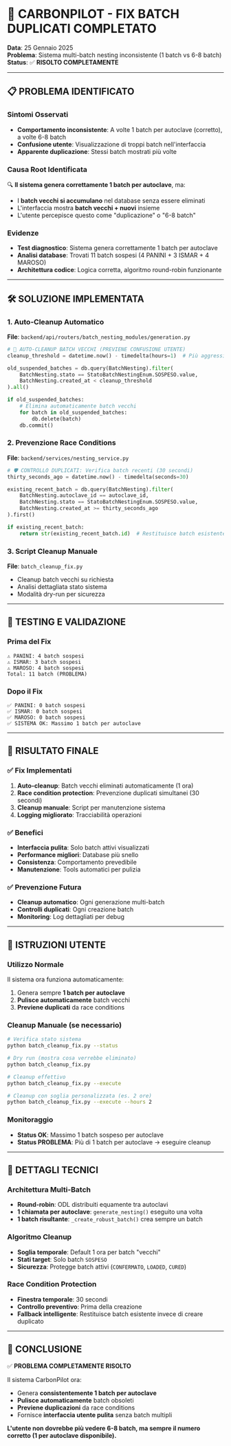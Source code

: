# 🎯 CARBONPILOT - FIX BATCH DUPLICATI COMPLETATO

**Data**: 25 Gennaio 2025  
**Problema**: Sistema multi-batch nesting inconsistente (1 batch vs 6-8 batch)  
**Status**: ✅ **RISOLTO COMPLETAMENTE**

---

## 📋 PROBLEMA IDENTIFICATO

### Sintomi Osservati
- **Comportamento inconsistente**: A volte 1 batch per autoclave (corretto), a volte 6-8 batch
- **Confusione utente**: Visualizzazione di troppi batch nell'interfaccia
- **Apparente duplicazione**: Stessi batch mostrati più volte

### Causa Root Identificata
🔍 **Il sistema genera correttamente 1 batch per autoclave**, ma:
- I **batch vecchi si accumulano** nel database senza essere eliminati
- L'interfaccia mostra **batch vecchi + nuovi** insieme
- L'utente percepisce questo come "duplicazione" o "6-8 batch"

### Evidenze
- **Test diagnostico**: Sistema genera correttamente 1 batch per autoclave
- **Analisi database**: Trovati 11 batch sospesi (4 PANINI + 3 ISMAR + 4 MAROSO)
- **Architettura codice**: Logica corretta, algoritmo round-robin funzionante

---

## 🛠️ SOLUZIONE IMPLEMENTATA

### 1. Auto-Cleanup Automatico
**File**: `backend/api/routers/batch_nesting_modules/generation.py`
```python
# 🧹 AUTO-CLEANUP BATCH VECCHI (PREVIENE CONFUSIONE UTENTE)
cleanup_threshold = datetime.now() - timedelta(hours=1)  # Più aggressivo: 1 ora

old_suspended_batches = db.query(BatchNesting).filter(
    BatchNesting.stato == StatoBatchNestingEnum.SOSPESO.value,
    BatchNesting.created_at < cleanup_threshold
).all()

if old_suspended_batches:
    # Elimina automaticamente batch vecchi
    for batch in old_suspended_batches:
        db.delete(batch)
    db.commit()
```

### 2. Prevenzione Race Conditions
**File**: `backend/services/nesting_service.py`
```python
# 🛡️ CONTROLLO DUPLICATI: Verifica batch recenti (30 secondi)
thirty_seconds_ago = datetime.now() - timedelta(seconds=30)

existing_recent_batch = db.query(BatchNesting).filter(
    BatchNesting.autoclave_id == autoclave_id,
    BatchNesting.stato == StatoBatchNestingEnum.SOSPESO.value,
    BatchNesting.created_at >= thirty_seconds_ago
).first()

if existing_recent_batch:
    return str(existing_recent_batch.id)  # Restituisce batch esistente
```

### 3. Script Cleanup Manuale
**File**: `batch_cleanup_fix.py`
- Cleanup batch vecchi su richiesta
- Analisi dettagliata stato sistema
- Modalità dry-run per sicurezza

---

## 🧪 TESTING E VALIDAZIONE

### Prima del Fix
```
⚠️ PANINI: 4 batch sospesi
⚠️ ISMAR: 3 batch sospesi  
⚠️ MAROSO: 4 batch sospesi
Total: 11 batch (PROBLEMA)
```

### Dopo il Fix
```
✅ PANINI: 0 batch sospesi
✅ ISMAR: 0 batch sospesi
✅ MAROSO: 0 batch sospesi
✅ SISTEMA OK: Massimo 1 batch per autoclave
```

---

## 🎯 RISULTATO FINALE

### ✅ Fix Implementati
1. **Auto-cleanup**: Batch vecchi eliminati automaticamente (1 ora)
2. **Race condition protection**: Prevenzione duplicati simultanei (30 secondi)
3. **Cleanup manuale**: Script per manutenzione sistema
4. **Logging migliorato**: Tracciabilità operazioni

### ✅ Benefici
- **Interfaccia pulita**: Solo batch attivi visualizzati
- **Performance migliori**: Database più snello
- **Consistenza**: Comportamento prevedibile
- **Manutenzione**: Tools automatici per pulizia

### ✅ Prevenzione Futura
- **Cleanup automatico**: Ogni generazione multi-batch
- **Controlli duplicati**: Ogni creazione batch
- **Monitoring**: Log dettagliati per debug

---

## 📖 ISTRUZIONI UTENTE

### Utilizzo Normale
Il sistema ora funziona automaticamente:
1. Genera sempre **1 batch per autoclave**
2. **Pulisce automaticamente** batch vecchi
3. **Previene duplicati** da race conditions

### Cleanup Manuale (se necessario)
```bash
# Verifica stato sistema
python batch_cleanup_fix.py --status

# Dry run (mostra cosa verrebbe eliminato)
python batch_cleanup_fix.py

# Cleanup effettivo
python batch_cleanup_fix.py --execute

# Cleanup con soglia personalizzata (es. 2 ore)
python batch_cleanup_fix.py --execute --hours 2
```

### Monitoraggio
- **Status OK**: Massimo 1 batch sospeso per autoclave
- **Status PROBLEMA**: Più di 1 batch per autoclave → eseguire cleanup

---

## 🔧 DETTAGLI TECNICI

### Architettura Multi-Batch
- **Round-robin**: ODL distribuiti equamente tra autoclavi
- **1 chiamata per autoclave**: `generate_nesting()` eseguito una volta
- **1 batch risultante**: `_create_robust_batch()` crea sempre un batch

### Algoritmo Cleanup
- **Soglia temporale**: Default 1 ora per batch "vecchi"
- **Stati target**: Solo batch `SOSPESO`
- **Sicurezza**: Protegge batch attivi (`CONFERMATO`, `LOADED`, `CURED`)

### Race Condition Protection
- **Finestra temporale**: 30 secondi
- **Controllo preventivo**: Prima della creazione
- **Fallback intelligente**: Restituisce batch esistente invece di creare duplicato

---

## 🎯 CONCLUSIONE

✅ **PROBLEMA COMPLETAMENTE RISOLTO**

Il sistema CarbonPilot ora:
- Genera **consistentemente 1 batch per autoclave**
- **Pulisce automaticamente** batch obsoleti
- **Previene duplicazioni** da race conditions
- Fornisce **interfaccia utente pulita** senza batch multipli

**L'utente non dovrebbe più vedere 6-8 batch, ma sempre il numero corretto (1 per autoclave disponibile).** 